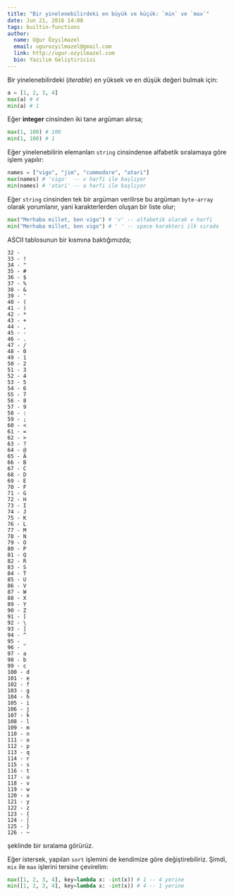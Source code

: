 ```yaml
---
title: "Bir yinelenebilirdeki en büyük ve küçük: `min` ve `max`"
date: Jun 21, 2016 14:08
tags: builtin-functions
author:
  name: Uğur Özyılmazel
  email: ugurozyilmazel@gmail.com
  link: http://ugur.ozyilmazel.com
  bio: Yazılım Geliştiricisi
---
```


Bir yinelenebilirdeki (*iterable*) en yüksek ve en düşük değeri bulmak için:

```python
a = [1, 2, 3, 4]
max(a) # 4
min(a) # 1
```

Eğer **integer** cinsinden iki tane argüman alırsa;

```python
max(1, 100) # 100
min(1, 100) # 1
```

Eğer yinelenebilirin elemanları `string` cinsindense alfabetik sıralamaya
göre işlem yapılır:

```python
names = ["vigo", "jim", "commodore", "atari"]
max(names) # 'vigo'  -- v harfi ile başlıyor
min(names) # 'atari' -- a harfi ile başlıyor
```

Eğer `string` cinsinden tek bir argüman verilirse bu argüman `byte-array` olarak
yorumlanır, yani karakterlerden oluşan bir liste olur;

```python
max("Merhaba millet, ben vigo") # 'v' -- alfabetik olarak v harfi
min("Merhaba millet, ben vigo") # ' ' -- space karakteri ilk sırada
```

ASCII tablosunun bir kısmına baktığımızda;

    32 -  
    33 - !
    34 - "
    35 - #
    36 - $
    37 - %
    38 - &
    39 - '
    40 - (
    41 - )
    42 - *
    43 - +
    44 - ,
    45 - -
    46 - .
    47 - /
    48 - 0
    49 - 1
    50 - 2
    51 - 3
    52 - 4
    53 - 5
    54 - 6
    55 - 7
    56 - 8
    57 - 9
    58 - :
    59 - ;
    60 - <
    61 - =
    62 - >
    63 - ?
    64 - @
    65 - A
    66 - B
    67 - C
    68 - D
    69 - E
    70 - F
    71 - G
    72 - H
    73 - I
    74 - J
    75 - K
    76 - L
    77 - M
    78 - N
    79 - O
    80 - P
    81 - Q
    82 - R
    83 - S
    84 - T
    85 - U
    86 - V
    87 - W
    88 - X
    89 - Y
    90 - Z
    91 - [
    92 - \
    93 - ]
    94 - ^
    95 - _
    96 - `
    97 - a
    98 - b
    99 - c
    100 - d
    101 - e
    102 - f
    103 - g
    104 - h
    105 - i
    106 - j
    107 - k
    108 - l
    109 - m
    110 - n
    111 - o
    112 - p
    113 - q
    114 - r
    115 - s
    116 - t
    117 - u
    118 - v
    119 - w
    120 - x
    121 - y
    122 - z
    123 - {
    124 - |
    125 - }
    126 - ~

şeklinde bir sıralama görürüz.

Eğer istersek, yapılan `sort` işlemini de kendimize göre değiştirebiliriz. Şimdi,
`mix` ile `max` işlerini tersine çevirelim:

```python
max([1, 2, 3, 4], key=lambda x: -int(x)) # 1 -- 4 yerine
min([1, 2, 3, 4], key=lambda x: -int(x)) # 4 -- 1 yerine
```
